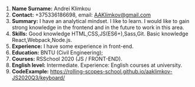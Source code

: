 1. **Name Surname:** Andrei Klimkou
2. **Contact:** +375336186698, email: AAKlimkov@gmail.com
3. **Summary:**  I have an analytical mindset. I like to learn. I would like to gain strong knowledge in the frontend and in the future to work in this area.
4. **Skills:**  Good knowledge HTML,CSS,JS(ES6+),Sass,Git. Basic knowledge React,Webpack,Node.js.
5. **Experience:** I have some experience in front-end.
6. **Education:** BNTU (Civil Engineering);
7. **Courses:** RSSchool 2020 (JS / FRONT-END).
8. **English level:** Intermediate. Experience: English courses at university. 
9. **CodeExample:** https://rolling-scopes-school.github.io/aaklimkov-JS2020Q3/keyboard/

